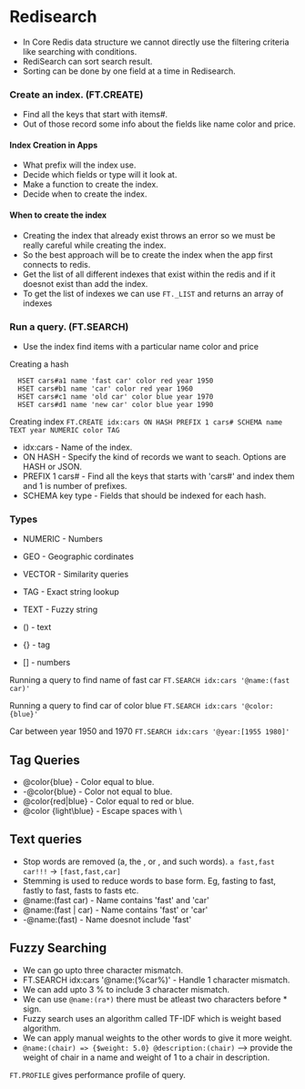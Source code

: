 # Redisearch
- In Core Redis data structure we cannot directly use the filtering criteria like searching with conditions.
- RediSearch can sort search result.
- Sorting can be done by one field at a time in Redisearch.

### Create an index. (FT.CREATE)
- Find all the keys that start with items#.
- Out of those record some info about the fields like name color and price.

#### Index Creation in Apps
- What prefix will the index use.
- Decide which fields or type will it look at.
- Make a function to create the index.
- Decide when to create the index.

#### When to create the index
- Creating the index that already exist throws an error so we must be really careful while creating the index.
- So the best approach will be to create the index when the app first connects to redis.
- Get the list of all different indexes that exist within the redis and if it doesnot exist than add the index.
- To get the list of indexes we can use `FT._LIST` and returns an array of indexes
  
### Run a query. (FT.SEARCH)
- Use the index find items with a particular name color and price

Creating a hash
```
  HSET cars#a1 name 'fast car' color red year 1950
  HSET cars#b1 name 'car' color red year 1960
  HSET cars#c1 name 'old car' color blue year 1970
  HSET cars#d1 name 'new car' color blue year 1990
```

Creating index
`FT.CREATE idx:cars ON HASH PREFIX 1 cars# SCHEMA name TEXT year NUMERIC color TAG`
- idx:cars                 -       Name of the index.
- ON HASH                  -       Specify the kind of records we want to seach. Options are HASH or JSON.
- PREFIX 1 cars#           -       Find all the keys that starts with 'cars#' and index them and 1 is number of prefixes.
- SCHEMA key type          -       Fields that should be indexed for each hash.

### Types
- NUMERIC    - Numbers
- GEO        - Geographic cordinates
- VECTOR     - Similarity queries
- TAG        - Exact string lookup
- TEXT       - Fuzzy string

- () - text
- {} - tag
- [] - numbers

Running a query to find name of fast car
`FT.SEARCH idx:cars '@name:(fast car)'`

Running a query to find car of color blue
`FT.SEARCH idx:cars '@color:{blue}'`

Car between year 1950 and 1970
`FT.SEARCH idx:cars '@year:[1955 1980]'`


## Tag Queries
- @color{blue}        -    Color equal to blue.
- -@color{blue}       -    Color not equal to blue.
- @color{red|blue}    -   Color equal to red or blue.
- @color {light\blue} -  Escape spaces with \

## Text queries
- Stop words are removed (a, the , or , and such words). `a fast,fast car!!!` -> `[fast,fast,car]`
- Stemming is used to reduce words to base form. Eg, fasting to fast, fastly to fast, fasts to fasts etc.
- @name:(fast car)    -     Name contains 'fast' and 'car'
- @name:(fast | car)  -     Name contains 'fast' or 'car'
- -@name:(fast)       -     Name doesnot include 'fast'

## Fuzzy Searching
- We can go upto three character mismatch.
- FT.SEARCH idx:cars '@name:(%car%)' - Handle 1 character mismatch.
- We can add upto 3 % to include 3 character mismatch.
- We can use `@name:(ra*)` there must be atleast two characters before * sign.
- Fuzzy search uses an algorithm called TF-IDF which is weight based algorithm.
- We can apply manual weights to the other words to give it more weight.
- `@name:(chair) => {$weight: 5.0} @description:(chair)` --> provide the weight of chair in a name and weight of 1 to a chair in description. 


`FT.PROFILE` gives performance profile of query.

